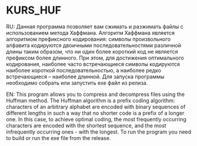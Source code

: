 # KURS_HUF
RU:
Данная программа позволяет вам сжимать и разжимать файлы с использованием метода Хаффмана.
Алгоритм Хаффмана является алгоритмом префиксного кодирования: символы произвольного алфавита кодируются двоичными последовательностями различной длины таким образом, что ни один более короткий код не является префиксом более длинного. При этом, для достижения оптимального кодирования, наиболее часто встречающиеся символы кодируются наиболее короткой последовательностью, а наиболее редко встречающиеся – наиболее длинной.
Для запуска программы необходимо собрать или запустить exe файл из релиза.

EN:
This program allows you to compress and decompress files using the Huffman method.
The Huffman algorithm is a prefix coding algorithm: characters of an arbitrary alphabet are encoded with binary sequences of different lengths in such a way that no shorter code is a prefix of a longer one. In this case, to achieve optimal coding, the most frequently occurring characters are encoded with the shortest sequence, and the most infrequently occurring ones - with the longest.
To run the program you need to build or run the exe file from the release.
